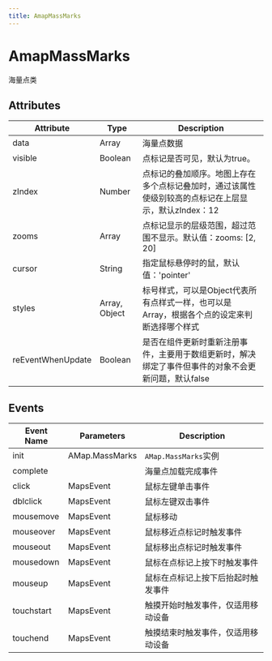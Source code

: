```yaml
---
title: AmapMassMarks
---
```


# AmapMassMarks
海量点类

## Attributes

Attribute | Type | Description
---|---|---|
data | Array | 海量点数据
visible | Boolean | 点标记是否可见，默认为true。
zIndex | Number | 点标记的叠加顺序。地图上存在多个点标记叠加时，通过该属性使级别较高的点标记在上层显示，默认zIndex：12
zooms | Array | 点标记显示的层级范围，超过范围不显示。默认值：zooms: [2, 20]
cursor | String | 指定鼠标悬停时的鼠，默认值：'pointer'
styles | Array, Object | 标号样式，可以是Object代表所有点样式一样，也可以是Array，根据各个点的设定来判断选择哪个样式
reEventWhenUpdate | Boolean | 是否在组件更新时重新注册事件，主要用于数组更新时，解决绑定了事件但事件的对象不会更新问题，默认false

## Events

Event Name | Parameters | Description
---|---|---|
init | AMap.MassMarks | `AMap.MassMarks`实例
complete | | 海量点加载完成事件
click | MapsEvent | 鼠标左键单击事件
dblclick | MapsEvent | 鼠标左键双击事件
mousemove | MapsEvent | 鼠标移动
mouseover | MapsEvent | 鼠标移近点标记时触发事件
mouseout | MapsEvent | 鼠标移出点标记时触发事件
mousedown | MapsEvent | 鼠标在点标记上按下时触发事件
mouseup | MapsEvent | 鼠标在点标记上按下后抬起时触发事件
touchstart | MapsEvent | 触摸开始时触发事件，仅适用移动设备
touchend | MapsEvent | 触摸结束时触发事件，仅适用移动设备
